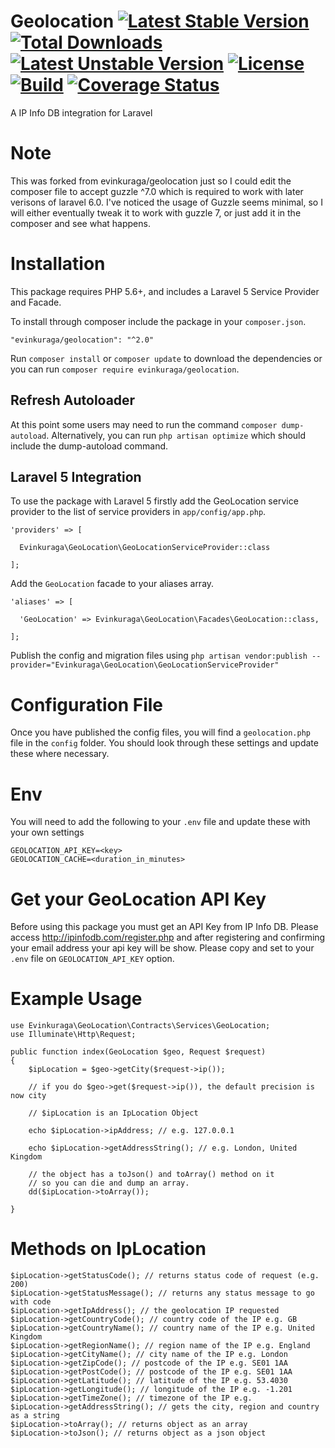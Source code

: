 # Geolocation [![Latest Stable Version](https://poser.pugx.org/evinkuraga/geolocation/version)](https://packagist.org/packages/evinkuraga/geolocation) [![Total Downloads](https://poser.pugx.org/evinkuraga/geolocation/downloads)](https://packagist.org/packages/evinkuraga/geolocation) [![Latest Unstable Version](https://poser.pugx.org/evinkuraga/geolocation/v/unstable)](https://packagist.org/packages/evinkuraga/geolocation) [![License](https://poser.pugx.org/evinkuraga/geolocation/license.svg)](https://packagist.org/packages/evinkuraga/geolocation) [![Build](https://travis-ci.org/evinkuraga/geolocation.svg?branch=master)](https://travis-ci.org/evinkuraga/geolocation) [![Coverage Status](https://coveralls.io/repos/github/evinkuraga/geolocation/badge.svg?branch=master)](https://coveralls.io/github/evinkuraga/geolocation?branch=master)

A IP Info DB integration for Laravel

# Note
This was forked from evinkuraga/geolocation just so I could edit the composer file to accept guzzle ^7.0 which is required to work with later verisons of laravel 6.0. I've noticed the usage of Guzzle seems minimal, so I will either eventually tweak it to work with guzzle 7, or just add it in the composer and see what happens.

# Installation

This package requires PHP 5.6+, and includes a Laravel 5 Service Provider and Facade.

To install through composer include the package in your `composer.json`.

    "evinkuraga/geolocation": "^2.0"

Run `composer install` or `composer update` to download the dependencies or you can run `composer require evinkuraga/geolocation`.

## Refresh Autoloader

At this point some users may need to run the command `composer dump-autoload`. Alternatively, you can run `php artisan optimize`
which should include the dump-autoload command.

## Laravel 5 Integration

To use the package with Laravel 5 firstly add the GeoLocation service provider to the list of service providers 
in `app/config/app.php`.

    'providers' => [

      Evinkuraga\GeoLocation\GeoLocationServiceProvider::class
              
    ];
    
Add the `GeoLocation` facade to your aliases array.

    'aliases' => [

      'GeoLocation' => Evinkuraga\GeoLocation\Facades\GeoLocation::class,
      
    ];
    
Publish the config and migration files using 
`php artisan vendor:publish --provider="Evinkuraga\GeoLocation\GeoLocationServiceProvider"`
    
# Configuration File

Once you have published the config files, you will find a `geolocation.php` file in the `config` folder. You should 
look through these settings and update these where necessary. 

# Env

You will need to add the following to your `.env` file and update these with your own settings

    GEOLOCATION_API_KEY=<key>
    GEOLOCATION_CACHE=<duration_in_minutes>

# Get your GeoLocation API Key

Before using this package you must get an API Key from IP Info DB. Please access http://ipinfodb.com/register.php and after registering and confirming your email address your api key will be show. Please copy and set to your `.env` file on `GEOLOCATION_API_KEY` option.

# Example Usage

    use Evinkuraga\GeoLocation\Contracts\Services\GeoLocation;
    use Illuminate\Http\Request;
    
    public function index(GeoLocation $geo, Request $request) 
    {
        $ipLocation = $geo->getCity($request->ip());
        
        // if you do $geo->get($request->ip()), the default precision is now city
    
        // $ipLocation is an IpLocation Object
        
        echo $ipLocation->ipAddress; // e.g. 127.0.0.1
        
        echo $ipLocation->getAddressString(); // e.g. London, United Kingdom
        
        // the object has a toJson() and toArray() method on it 
        // so you can die and dump an array.
        dd($ipLocation->toArray()); 

    }
    
# Methods on IpLocation

    $ipLocation->getStatusCode(); // returns status code of request (e.g. 200)
    $ipLocation->getStatusMessage(); // returns any status message to go with code
    $ipLocation->getIpAddress(); // the geolocation IP requested
    $ipLocation->getCountryCode(); // country code of the IP e.g. GB
    $ipLocation->getCountryName(); // country name of the IP e.g. United Kingdom
    $ipLocation->getRegionName(); // region name of the IP e.g. England
    $ipLocation->getCityName(); // city name of the IP e.g. London
    $ipLocation->getZipCode(); // postcode of the IP e.g. SE01 1AA
    $ipLocation->getPostCode(); // postcode of the IP e.g. SE01 1AA
    $ipLocation->getLatitude(); // latitude of the IP e.g. 53.4030
    $ipLocation->getLongitude(); // longitude of the IP e.g. -1.201
    $ipLocation->getTimeZone(); // timezone of the IP e.g.
    $ipLocation->getAddressString(); // gets the city, region and country as a string
    $ipLocation->toArray(); // returns object as an array
    $ipLocation->toJson(); // returns object as a json object
